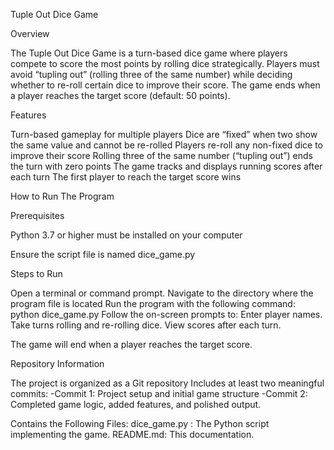Tuple Out Dice Game

Overview

The Tuple Out Dice Game is a turn-based dice game where players compete to score the most points by rolling dice strategically. Players must avoid “tupling out” (rolling three of the same number) while deciding whether to re-roll certain dice to improve their score. The game ends when a player reaches the target score (default: 50 points).

Features

Turn-based gameplay for multiple players
Dice are “fixed” when two show the same value and cannot be re-rolled
Players re-roll any non-fixed dice to improve their score
Rolling three of the same number (“tupling out”) ends the turn with zero points
The game tracks and displays running scores after each turn
The first player to reach the target score wins

How to Run The Program

Prerequisites

Python 3.7 or higher must be installed on your computer

Ensure the script file is named dice_game.py

Steps to Run

Open a terminal or command prompt.
Navigate to the directory where the program file is located
Run the program with the following command: python dice_game.py
Follow the on-screen prompts to:
Enter player names.
Take turns rolling and re-rolling dice.
View scores after each turn.

The game will end when a player reaches the target score.

Repository Information

The project is organized as a Git repository
Includes at least two meaningful commits:
-Commit 1: Project setup and initial game structure
-Commit 2: Completed game logic, added features, and polished output.


Contains the Following Files:
dice_game.py : The Python script implementing the game.
README.md: This documentation. 
